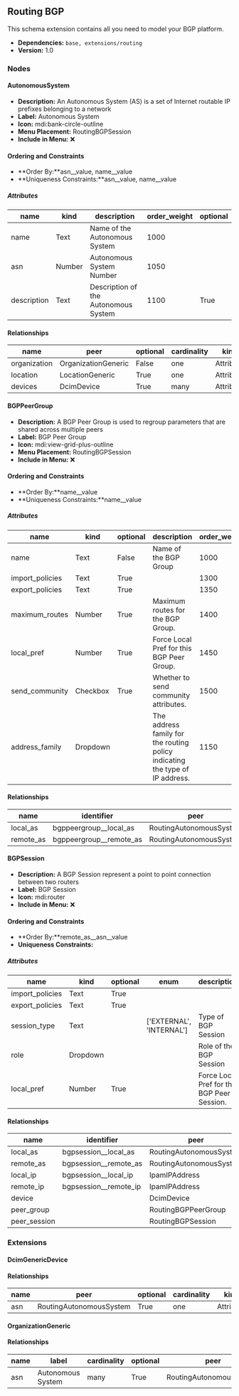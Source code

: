 ## Routing BGP

This schema extension contains all you need to model your BGP platform.

- **Dependencies:** `base, extensions/routing`
- **Version:** 1.0

### Nodes

#### AutonomousSystem

- **Description:** An Autonomous System (AS) is a set of Internet routable IP prefixes belonging to a network
- **Label:** Autonomous System
- **Icon:** mdi:bank-circle-outline
- **Menu Placement:** RoutingBGPSession
- **Include in Menu:** ❌

#### Ordering and Constraints

- **Order By:**asn__value, name__value
- **Uniqueness Constraints:**asn__value, name__value

##### Attributes

| name | kind | description | order_weight | optional |
| ---- | ---- | ----------- | ------------ | -------- |
| name | Text | Name of the Autonomous System | 1000 |  |
| asn | Number | Autonomous System Number | 1050 |  |
| description | Text | Description of the Autonomous System | 1100 | True |

#### Relationships

| name | peer | optional | cardinality | kind |
| ---- | ---- | -------- | ----------- | ---- |
| organization | OrganizationGeneric | False | one | Attribute |
| location | LocationGeneric | True | one | Attribute |
| devices | DcimDevice | True | many | Attribute |

#### BGPPeerGroup

- **Description:** A BGP Peer Group is used to regroup parameters that are shared across multiple peers
- **Label:** BGP Peer Group
- **Icon:** mdi:view-grid-plus-outline
- **Menu Placement:** RoutingBGPSession
- **Include in Menu:** ❌

#### Ordering and Constraints

- **Order By:**name__value
- **Uniqueness Constraints:**name__value

##### Attributes

| name | kind | optional | description | order_weight | regex | choices | default_value |
| ---- | ---- | -------- | ----------- | ------------ | ----- | ------- | ------------- |
| name | Text | False | Name of the BGP Group | 1000 |  | \`\` |  |
| import\_policies | Text | True |  | 1300 |  | \`\` |  |
| export\_policies | Text | True |  | 1350 |  | \`\` |  |
| maximum\_routes | Number | True | Maximum routes for the BGP Group\. | 1400 | ^\[0\-9\]\+\$ | \`\` |  |
| local\_pref | Number | True | Force Local Pref for this BGP Peer Group\. | 1450 | ^\[0\-9\]\+\$ | \`\` |  |
| send\_community | Checkbox | True | Whether to send community attributes\. | 1500 |  | \`\` |  |
| address\_family | Dropdown |  | The address family for the routing policy indicating the type of IP address\. | 1150 |  | \`ipv4, ipv6\` | ipv4 |

#### Relationships

| name | identifier | peer | optional | cardinality | kind |
| ---- | ---------- | ---- | -------- | ----------- | ---- |
| local\_as | bgppeergroup\_\_local\_as | RoutingAutonomousSystem | True | one | Attribute |
| remote\_as | bgppeergroup\_\_remote\_as | RoutingAutonomousSystem | True | one | Attribute |

#### BGPSession

- **Description:** A BGP Session represent a point to point connection between two routers
- **Label:** BGP Session
- **Icon:** mdi:router
- **Include in Menu:** ❌

#### Ordering and Constraints

- **Order By:**remote_as__asn__value
- **Uniqueness Constraints:**

##### Attributes

| name | kind | optional | enum | description | order_weight | choices | regex |
| ---- | ---- | -------- | ---- | ----------- | ------------ | ------- | ----- |
| import\_policies | Text | True |  |  |  | \`\` |  |
| export\_policies | Text | True |  |  |  | \`\` |  |
| session\_type | Text |  | \['EXTERNAL', 'INTERNAL'\] | Type of BGP Session | 1200 | \`\` |  |
| role | Dropdown |  |  | Role of the BGP Session | 1600 | \`backbone, upstream, peering\` |  |
| local\_pref | Number | True |  | Force Local Pref for this BGP Peer Session\. | 1450 | \`\` | ^\[0\-9\]\+\$ |

#### Relationships

| name | identifier | peer | optional | cardinality | kind |
| ---- | ---------- | ---- | -------- | ----------- | ---- |
| local\_as | bgpsession\_\_local\_as | RoutingAutonomousSystem | True | one | Attribute |
| remote\_as | bgpsession\_\_remote\_as | RoutingAutonomousSystem | True | one | Attribute |
| local\_ip | bgpsession\_\_local\_ip | IpamIPAddress | True | one | Attribute |
| remote\_ip | bgpsession\_\_remote\_ip | IpamIPAddress | True | one | Attribute |
| device |  | DcimDevice | True | one |  |
| peer\_group |  | RoutingBGPPeerGroup | True | one | Attribute |
| peer\_session |  | RoutingBGPSession | True | one | Attribute |

### Extensions

#### DcimGenericDevice

#### Relationships

| name | peer | optional | cardinality | kind | order_weight |
| ---- | ---- | -------- | ----------- | ---- | ------------ |
| asn | RoutingAutonomousSystem | True | one | Attribute | 1600 |

#### OrganizationGeneric

#### Relationships

| name | label | cardinality | optional | peer | order_weight |
| ---- | ----- | ----------- | -------- | ---- | ------------ |
| asn | Autonomous System | many | True | RoutingAutonomousSystem | 2000 |
